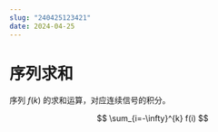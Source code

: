 ```yaml
---
slug: "240425123421"
date: 2024-04-25
---
```


# 序列求和

序列 $f(k)$ 的求和运算，对应连续信号的积分。

$$
\sum_{i=-\infty}^{k} f(i)
$$
